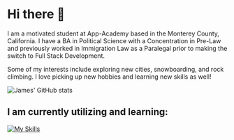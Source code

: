 # Hi there 👋

I am a motivated student at App-Academy based in the Monterey County, California. 
I have a BA in Political Science with a Concentration in Pre-Law and previously worked in Immigration Law as a Paralegal prior to making the switch to Full Stack Development.

Some of my interests include exploring new cities, snowboarding, and rock climbing. I love picking up new hobbies and learning new skills as well!

![James' GitHub stats](https://github-readme-stats.vercel.app/api?username=porkyjames&theme=gothamshow_icons=true)

## I am currently utilizing and learning:
[![My Skills](https://skillicons.dev/icons?i=js,html,css,react,vite,redux,sequelize,nodejs,linux,sqlite,express,bootstrap,py,flask,postgres,postman,docker)](https://skillicons.dev)

<!--
**PorkyJames/PorkyJames** is a ✨ _special_ ✨ repository because its `README.md` (this file) appears on your GitHub profile.

Here are some ideas to get you started:

- 🔭 I’m currently working on ...
- 🌱 I’m currently learning ...
- 👯 I’m looking to collaborate on ...
- 🤔 I’m looking for help with ...
- 💬 Ask me about ...
- 📫 How to reach me: ...
- 😄 Pronouns: ...
- ⚡ Fun fact: ...
-->

